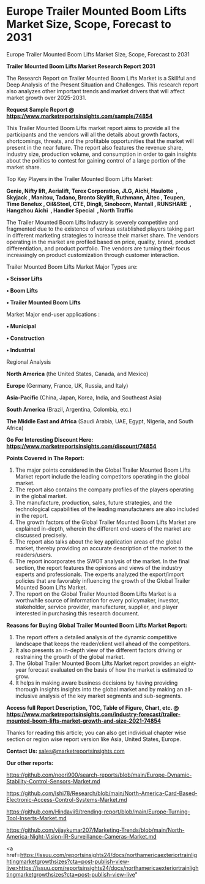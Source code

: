 # Europe Trailer Mounted Boom Lifts Market Size, Scope, Forecast to 2031
Europe Trailer Mounted Boom Lifts Market Size, Scope, Forecast to 2031

<strong>Trailer Mounted Boom Lifts Market Research Report 2031</strong>

The Research Report on Trailer Mounted Boom Lifts Market is a Skillful and Deep Analysis of the Present Situation and Challenges. This research report also analyzes other important trends and market drivers that will affect market growth over 2025-2031.

<strong>Request Sample Report @ <a href=https://www.marketreportsinsights.com/sample/74854>https://www.marketreportsinsights.com/sample/74854</a></strong>

This Trailer Mounted Boom Lifts market report aims to provide all the participants and the vendors will all the details about growth factors, shortcomings, threats, and the profitable opportunities that the market will present in the near future. The report also features the revenue share, industry size, production volume, and consumption in order to gain insights about the politics to contest for gaining control of a large portion of the market share.

Top Key Players in the Trailer Mounted Boom Lifts Market:

<strong>Genie, Nifty lift, Aerialift, Terex Corporation, JLG, Aichi, Haulotte  , Skyjack , Manitou, Tadano, Bronto Skylift, Ruthmann, Altec , Teupen, Time Benelux , Oil&Steel, CTE, Dingli, Sinoboom, Mantall , RUNSHARE  , Hangzhou Aichi  , Handler Special  , North Traffic  </strong>

The Trailer Mounted Boom Lifts Industry is severely competitive and fragmented due to the existence of various established players taking part in different marketing strategies to increase their market share. The vendors operating in the market are profiled based on price, quality, brand, product differentiation, and product portfolio. The vendors are turning their focus increasingly on product customization through customer interaction.

Trailer Mounted Boom Lifts Market Major Types are:

<strong>• Scissor Lifts

• Boom Lifts

• Trailer Mounted Boom Lifts</strong>

Market Major end-user applications :

<strong>• Municipal

• Construction

• Industrial</strong>

Regional Analysis

</u><strong><b>North America</b></strong> (the United States, Canada, and Mexico)

<strong><b>Europe </b></strong>(Germany, France, UK, Russia, and Italy)

<strong><b>Asia-Pacific</b></strong> (China, Japan, Korea, India, and Southeast Asia)

<strong><b>South America</b></strong> (Brazil, Argentina, Colombia, etc.)

<strong><b>The Middle East and Africa</b></strong> (Saudi Arabia, UAE, Egypt, Nigeria, and South Africa)

<strong>Go For Interesting Discount Here: <a href=https://www.marketreportsinsights.com/discount/74854>https://www.marketreportsinsights.com/discount/74854</a></strong>

<strong>Points Covered in The Report:</strong>
<ol>
  <li>The major points considered in the Global Trailer Mounted Boom Lifts Market report include the leading competitors operating in the global market.</li>
  <li>The report also contains the company profiles of the players operating in the global market.</li>
  <li>The manufacture, production, sales, future strategies, and the technological capabilities of the leading manufacturers are also included in the report.</li>
  <li>The growth factors of the Global Trailer Mounted Boom Lifts Market are explained in-depth, wherein the different end-users of the market are discussed precisely.</li>
  <li>The report also talks about the key application areas of the global market, thereby providing an accurate description of the market to the readers/users.</li>
  <li>The report incorporates the SWOT analysis of the market. In the final section, the report features the opinions and views of the industry experts and professionals. The experts analyzed the export/import policies that are favorably influencing the growth of the Global Trailer Mounted Boom Lifts Market.</li>
  <li>The report on the Global Trailer Mounted Boom Lifts Market is a worthwhile source of information for every policymaker, investor, stakeholder, service provider, manufacturer, supplier, and player interested in purchasing this research document.</li>
</ol>
<strong>Reasons for Buying Global Trailer Mounted Boom Lifts Market Report:</strong>

<ol>
  <li>The report offers a detailed analysis of the dynamic competitive landscape that keeps the reader/client well ahead of the competitors.</li>
  <li>It also presents an in-depth view of the different factors driving or restraining the growth of the global market.</li>
  <li>The Global Trailer Mounted Boom Lifts Market report provides an eight-year forecast evaluated on the basis of how the market is estimated to grow.</li>
  <li>It helps in making aware business decisions by having providing thorough insights insights into the global market and by making an all-inclusive analysis of the key market segments and sub-segments.</li>
</ol>
<strong>Access full Report Description, TOC, Table of Figure, Chart, etc. @ <a href=https://www.marketreportsinsights.com/industry-forecast/trailer-mounted-boom-lifts-market-growth-and-size-2021-74854>https://www.marketreportsinsights.com/industry-forecast/trailer-mounted-boom-lifts-market-growth-and-size-2021-74854</a></strong>


Thanks for reading this article; you can also get individual chapter wise section or region wise report version like Asia, United States, Europe.

<strong>Contact Us:</strong>
sales@marketreportsinsights.com

<strong>Our other reports:</strong>

<a href=https://github.com/noori900/search-reports/blob/main/Europe-Dynamic-Stability-Control-Sensors-Market.md>https://github.com/noori900/search-reports/blob/main/Europe-Dynamic-Stability-Control-Sensors-Market.md</a>

<a href=https://github.com/Ishi78/Research/blob/main/North-America-Card-Based-Electronic-Access-Control-Systems-Market.md>https://github.com/Ishi78/Research/blob/main/North-America-Card-Based-Electronic-Access-Control-Systems-Market.md</a>

<a href=https://github.com/Hindavii9/trending-report/blob/main/Europe-Turning-Tool-Inserts-Market.md>https://github.com/Hindavii9/trending-report/blob/main/Europe-Turning-Tool-Inserts-Market.md</a>

<a href=https://github.com/vijaykumar207/Marketing-Trends/blob/main/North-America-Night-Vision-IR-Surveillance-Cameras-Market.md>https://github.com/vijaykumar207/Marketing-Trends/blob/main/North-America-Night-Vision-IR-Surveillance-Cameras-Market.md</a>

<a href=https://issuu.com/reportsinsights24/docs/northamericaexteriortrainlightingmarketgrowthsizes?cta=post-publish-view-live>https://issuu.com/reportsinsights24/docs/northamericaexteriortrainlightingmarketgrowthsizes?cta=post-publish-view-live</a>"
